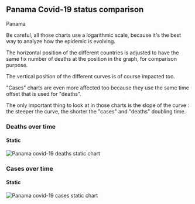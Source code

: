 ## Panama Covid-19 status comparison 

Panama



Be careful, all those charts use a logarithmic scale, because it's the best way to analyze how the epidemic is evolving.
 
The horizontal position of the different countries is adjusted to have the same fix number of deaths at the position in the graph, for comparison purpose.

The vertical position of the different curves is of course impacted too.

"Cases" charts are even more affected too because they use the same time offset that is used for "deaths".

The only important thing to look at in those charts is the slope of the curve : the steeper the curve, the shorter the "cases" and "deaths" doubling time.



 
### Deaths over time
 
#### Static
![Panama covid-19 deaths static chart](https://raw.githubusercontent.com/madlag/coronavirus_study/master/notebooks/graphs/2020-03-20/countries/Panama/2020-03-20_Panama_deaths.png "Panama covid-19 deaths static chart")   

 
### Cases over time
 
#### Static
![Panama covid-19 cases static chart](https://raw.githubusercontent.com/madlag/coronavirus_study/master/notebooks/graphs/2020-03-20/countries/Panama/2020-03-20_Panama_deaths.png "Panama covid-19 cases static chart")   


